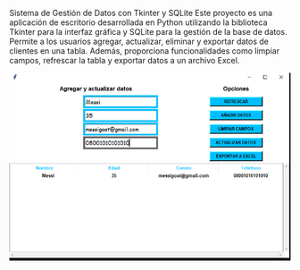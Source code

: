 Sistema de Gestión de Datos con Tkinter y SQLite
Este proyecto es una aplicación de escritorio desarrollada en Python utilizando la biblioteca Tkinter para la interfaz gráfica y SQLite para la gestión de la base de datos. Permite a los usuarios agregar, actualizar, eliminar y exportar datos de clientes en una tabla. Además, proporciona funcionalidades como limpiar campos, refrescar la tabla y exportar datos a un archivo Excel.


![Captura de Pantalla](https://github.com/bytesjotaeme/GuiPythonTkinder/blob/main/previewTkinder.PNG)

